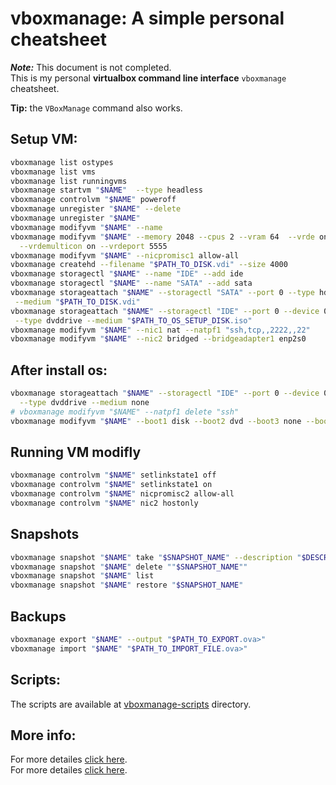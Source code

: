 # vboxmanage: A simple personal cheatsheet

_**Note:**_ This document is not completed.  
This is my personal **virtualbox command line interface** `vboxmanage`
cheatsheet.

**Tip:** the `VBoxManage` command also works.

## Setup VM:

``` bash
vboxmanage list ostypes  
vboxmanage list vms  
vboxmanage list runningvms  
vboxmanage startvm "$NAME"  --type headless
vboxmanage controlvm "$NAME" poweroff
vboxmanage unregister "$NAME" --delete
vboxmanage unregister "$NAME"
vboxmanage modifyvm "$NAME" --name
vboxmanage modifyvm "$NAME" --memory 2048 --cpus 2 --vram 64  --vrde on \
  --vrdemulticon on --vrdeport 5555
vboxmanage modifyvm "$NAME" --nicpromisc1 allow-all
vboxmanage createhd --filename "$PATH_TO_DISK.vdi" --size 4000 
vboxmanage storagectl "$NAME" --name "IDE" --add ide
vboxmanage storagectl "$NAME" --name "SATA" --add sata
vboxmanage storageattach "$NAME" --storagectl "SATA" --port 0 --type hdd \
 --medium "$PATH_TO_DISK.vdi"
vboxmanage storageattach "$NAME" --storagectl "IDE" --port 0 --device 0 \
 --type dvddrive --medium "$PATH_TO_OS_SETUP_DISK.iso"
vboxmanage modifyvm "$NAME" --nic1 nat --natpf1 "ssh,tcp,,2222,,22"
vboxmanage modifyvm "$NAME" --nic2 bridged --bridgeadapter1 enp2s0
```

## After install os:

``` bash
vboxmanage storageattach "$NAME" --storagectl "IDE" --port 0 --device 0 \
  --type dvddrive --medium none
# vboxmanage modifyvm "$NAME" --natpf1 delete "ssh"
vboxmanage modifyvm "$NAME" --boot1 disk --boot2 dvd --boot3 none --boot4 none
```

## Running VM modifly

``` bash
vboxmanage controlvm "$NAME" setlinkstate1 off
vboxmanage controlvm "$NAME" setlinkstate1 on 
vboxmanage controlvm "$NAME" nicpromisc2 allow-all
vboxmanage controlvm "$NAME" nic2 hostonly
```

## Snapshots

``` bash
vboxmanage snapshot "$NAME" take "$SNAPSHOT_NAME" --description "$DESCRIPTION"
vboxmanage snapshot "$NAME" delete ""$SNAPSHOT_NAME""
vboxmanage snapshot "$NAME" list
vboxmanage snapshot "$NAME" restore "$SNAPSHOT_NAME" 
```

## Backups

``` bash
vboxmanage export "$NAME" --output "$PATH_TO_EXPORT.ova>"
vboxmanage import "$NAME" "$PATH_TO_IMPORT_FILE.ova>"
```

## Scripts:

The scripts are available at [vboxmanage-scripts](vboxmanage-scripts) directory.

## More info:

For more detailes [click here](https://www.golinuxhub.com/2017/08/how-to-configure-different-types-of.html).  
For more detailes [click here](https://technology.amis.nl/2018/07/27/virtualbox-networking-explained/#prettyPhoto).

